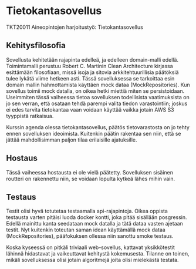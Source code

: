 # Tietokantasovellus
TKT20011 Aineopintojen harjoitustyö: Tietokantasovellus

## Kehitysfilosofia
Sovellusta kehitetään rajapinta edelleä, ja edelleen domain-malli edellä. Toimintamalli perustuu Robert C. Martinin Clean Architecture kirjassa esittämään filosofiaan, missä isoja ja sitovia arkkitehtuurillisia päätöksiä tulee lykätä viime hetkeen asti. Tässä sovelluksessa se tarkoittaa esin domain mallin hahmottamista käyttäen mock dataa (MockRepositories). Kun sovellus toimii mock datalla, on oikea hetki miettiä miten se persistoidaan. Useimmiten tässä vaiheessa tietoa sovelluksen todellisista vaatimuksista on jo sen verran, että osataan tehdä parempi valita tiedon varastointiin; joskus ei edes tarvita tietokantaa vaan voidaan käyttää vaikka jotain AWS S3 tyyppistä ratkaisua.

Kurssin agenda olessa tietokantasovellus, päätös tietovarastosta on jo tehty ennen sovelluksen ideoimista. Kuitenkin päätin rakentaa sen niin, että se jättää mahdollisimman paljon tilaa erilaisille ajatuksille.

## Hostaus
Tässä vaiheessa hostausta ei ole vielä päätetty. Sovelluksen sisäinen routteri on rakennettu niin, se voidaan lopulta kytkeä lähes mihin vain.

## Testaus
Testit olisi hyvä totutetaa testaamalla api-rajapintoja. Oikea oppista testausta varten pitäisi luoda docker kontti, joka pitää sisällään posgressin. Edellä mainittu kanta seedataan mock datalla ja tätä dataa vasten ajetaan testit. Nyt kuitenkin toteutan saman idean käyttämällä mock dataa (MockRepositories), pääfokuksen ollessa niin sanottu smoke testaus.

Koska kyseessä on pitkäli triviaali web-sovellus, kattavat yksikkötestit lähinnä hidastavat ja vaikeuttavat kehitystä kokemusesta. Tilanne on toinen, mikäli sovelluksessa olisi jotain algoritmejä joita olisi mielekästä testata.
